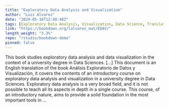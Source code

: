 ```yaml
---
title: "Exploratory Data Analysis and Visualization"
author: "Luis Alvarez"
date: "2024-05-16T12:40:48Z"
tags: [Exploratory Data Analysis, Visualization, Data Science, Translation, Course]
link: "https://bookdown.org/lalvarez_mat/EDAV/"
length_weight: "3.3%"
repo: "rstudio/bookdown-demo"
pinned: false
---
```


This book studies exploratory data analysis and data visualization in the context of a university degree in Data Sciences. [...] This document is an English translation of the book Análisis Exploratorio de Datos y Visualización, it covers the contents of an introductory course on exploratory data analysis and visualization in a university degree in Data Sciences. Exploratory data analysis is a very broad field, and it is not possible to teach all its aspects in depth in a single course. This course, of an introductory nature, aims to provide a solid foundation in the most important tools in ...
